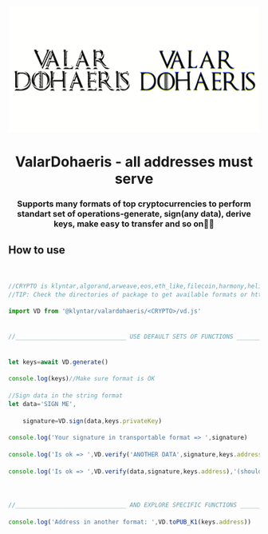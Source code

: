 ![Alt Text](vd.gif)


<center> <h1>ValarDohaeris - all addresses must serve</h1> </center>
<center> <h3>Supports many formats of top cryptocurrencies to perform standart set of operations-generate, sign(any data), derive keys, make easy to transfer and so on🎅🏻</h3> </center>

## How to use

```js


//CRYPTO is klyntar,algorand,arweave,eos,eth_like,filecoin,harmony,helium,mina,polkadot,ripple,solana,stellar,zilliqa(unimplemented)
//TIP: Check the directories of package to get available formats or https://github.com/KLYN74R/ValarDohaeris

import VD from '@klyntar/valardohaeris/<CRYPTO>/vd.js'


//_______________________________ USE DEFAULT SETS OF FUNCTIONS _______________________________


let keys=await VD.generate()

console.log(keys)//Make sure format is OK

//Sign data in the string format
let data='SIGN ME',

    signature=VD.sign(data,keys.privateKey)

console.log('Your signature in transportable format => ',signature)

console.log('Is ok => ',VD.verify('ANOTHER DATA',signature,keys.address),` (should be ❌)`)

console.log('Is ok => ',VD.verify(data,signature,keys.address),'(should be ✔️)')



//_______________________________ AND EXPLORE SPECIFIC FUNCTIONS _______________________________

console.log('Address in another format: ',VD.toPUB_K1(keys.address))


```